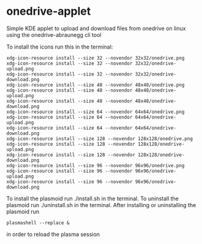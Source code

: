 # onedrive-applet
Simple KDE applet to upload and download files from onedrive on linux using the onedrive-abraunegg cli tool

To install the icons run this in the terminal:
```
xdg-icon-resource install --size 32 --novendor 32x32/onedrive.png
xdg-icon-resource install --size 32 --novendor 32x32/onedrive-upload.png
xdg-icon-resource install --size 32 --novendor 32x32/onedrive-download.png
xdg-icon-resource install --size 48 --novendor 48x48/onedrive.png
xdg-icon-resource install --size 48 --novendor 48x48/onedrive-upload.png
xdg-icon-resource install --size 48 --novendor 48x48/onedrive-download.png
xdg-icon-resource install --size 64 --novendor 64x64/onedrive.png
xdg-icon-resource install --size 64 --novendor 64x64/onedrive-upload.png
xdg-icon-resource install --size 64 --novendor 64x64/onedrive-download.png
xdg-icon-resource install --size 128 --novendor 128x128/onedrive.png
xdg-icon-resource install --size 128 --novendor 128x128/onedrive-upload.png
xdg-icon-resource install --size 128 --novendor 128x128/onedrive-download.png
xdg-icon-resource install --size 96 --novendor 96x96/onedrive.png
xdg-icon-resource install --size 96 --novendor 96x96/onedrive-upload.png
xdg-icon-resource install --size 96 --novendor 96x96/onedrive-download.png
```

To install the plasmoid run ./install.sh in the terminal.
To uninstall the plasmoid run ./uninstall.sh in the terminal.
After installing or uninstalling the plasmoid run
```
plasmashell --replace &
```
in order to reload the plasma session